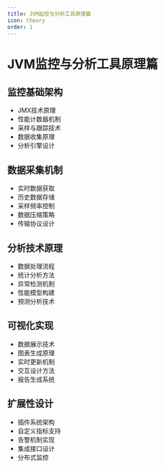 ```yaml
---
title: JVM监控与分析工具原理篇
icon: theory
order: 1
---
```


# JVM监控与分析工具原理篇

## 监控基础架构
- JMX技术原理
- 性能计数器机制
- 采样与跟踪技术
- 数据收集原理
- 分析引擎设计

## 数据采集机制
- 实时数据获取
- 历史数据存储
- 采样频率控制
- 数据压缩策略
- 传输协议设计

## 分析技术原理
- 数据处理流程
- 统计分析方法
- 异常检测机制
- 性能模型构建
- 预测分析技术

## 可视化实现
- 数据展示技术
- 图表生成原理
- 实时更新机制
- 交互设计方法
- 报告生成系统

## 扩展性设计
- 插件系统架构
- 自定义指标支持
- 告警机制实现
- 集成接口设计
- 分布式监控
